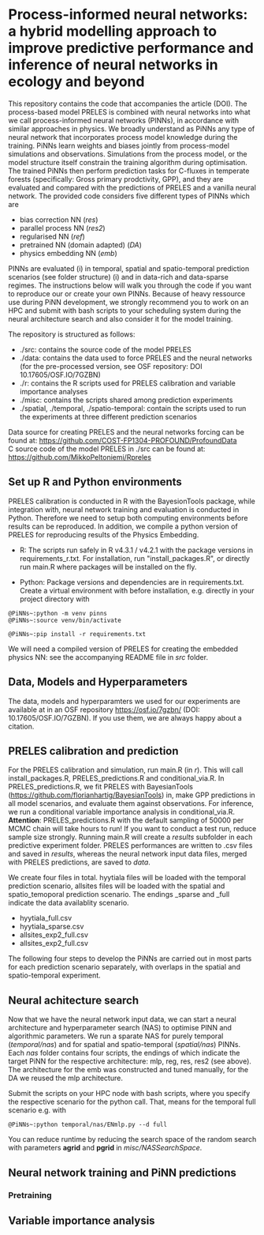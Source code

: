 # Process-informed neural networks: a hybrid modelling approach to improve predictive performance and inference of neural networks in ecology and beyond

This repository contains the code that accompanies the article (DOI). The process-based model PRELES is combined with neural networks into what we call process-informed neural networks (PINNs), in accordance with similar approaches in physics. We broadly understand as PiNNs any type of neural network that incorporates process model knowledge during the training. PiNNs learn weights and biases jointly from process-model simulations and observations. Simulations from the process model, or the model structure itself constrain the training algorithm during optimisation. The trained PiNNs then perform prediction tasks for C-fluxes in temperate forests (specifically: Gross primary prodctivity, GPP), and they are evaluated and compared with the predictions of PRELES and a vanilla neural network. The provided code considers five different types of PINNs which are 

- bias correction NN (*res*)
- parallel process NN (*res2*)
- regularised NN (*ref*)
- pretrained NN (domain adapted) (*DA*)
- physics embedding NN (*emb*)

PINNs are evaluated (i) in temporal, spatial and spatio-temporal prediction scenarios (see folder structure) (i) and in data-rich and data-sparse regimes. The instructions below will walk you through the code if you want to reproduce our or create your own PINNs. Because of heavy ressource use during PiNN development, we strongly recommend you to work on an HPC and submit with bash scripts to your scheduling system during the neural architecture search and also consider it for the model training. <br/>

The repository is structured as follows:
- ./src: contains the source code of the model PRELES
- ./data: contains the data used to force PRELES and the neural networks (for the pre-processed version, see OSF repository: DOI 10.17605/OSF.IO/7GZBN)
- ./r: contains the R scripts used for PRELES calibration and variable importance analyses
- ./misc: contains the scripts shared among prediction experiments
- ./spatial, ./temporal, ./spatio-temporal: contain the scripts used to run the experiments at three different prediction scenarios

Data source for creating PRELES and the neural networks forcing can be found at: https://github.com/COST-FP1304-PROFOUND/ProfoundData<br/>
C source code of the model PRELES in ./src can be found at: https://github.com/MikkoPeltoniemi/Rpreles<br/>

## Set up R and Python environments

PRELES calibration is conducted in R with the BayesionTools package, while integration with, neural network training and evaluation is conducted in Python. Therefore we need to setup both computing environments before results can be reproduced. In addition, we compile a python version of PRELES for reproducing results of the Physics Embedding. 

- R: The scripts run safely in R v4.3.1 / v4.2.1 with the package versions in requirements_r.txt. For installation, run "install_packages.R", or directly run main.R where packages will be installed on the fly. 

- Python: Package versions and dependencies are in requirements.txt. Create a virtual environment with before installation, e.g. directly in your project directory with

```console
@PiNNs~:python -m venv pinns
@PiNNs~:source venv/bin/activate

@PiNNs~:pip install -r requirements.txt
```
We will need a compiled version of PRELES for creating the embedded physics NN: see the accompanying README file in *src* folder.

## Data, Models and Hyperparameters

The data, models and hyperparamters we used for our experiments are available at in an OSF repository https://osf.io/7gzbn/ (DOI: 10.17605/OSF.IO/7GZBN). If you use them, we are always happy about a citation.

## PRELES calibration and prediction

For the PRELES calibration and simulation, run main.R (in *r*). This will call install_packages.R, PRELES_predictions.R and conditional_via.R. In PRELES_predictions.R, we fit PRELES with BayesianTools (https://github.com/florianhartig/BayesianTools) in, make GPP predictions in all model scenarios, and evaluate them against observations. For inference, we run a conditional variable importance analysis in conditional_via.R. **Attention**: PRELES_predictions.R with the default sampling of 50000 per MCMC chain will take hours to run! If you want to conduct a test run, reduce sample size strongly. Running main.R will create a *results* subfolder in each predictive experiment folder. PRELES performances are written to .csv files and saved in *results*, whereas the neural network input data files, merged with PRELES predictions, are saved to *data*.

We create four files in total. hyytiala files will be loaded with the temporal prediction scenario, allsites files will be loaded with the spatial and spatio_temoporal prediction scenario. The endings _sparse and _full indicate the data availablity scenario.

- hyytiala_full.csv
- hyytiala_sparse.csv
- allsites_exp2_full.csv
- allsites_exp2_full.csv

The following four steps to develop the PiNNs are carried out in most parts for each prediction scenario separately, with overlaps in the spatial and spatio-temporal experiment.

## Neural achitecture search

Now that we have the neural network input data, we can start a neural architecture and hyperparameter search (NAS) to optimise PINN and algorithmic parameters. We run a sparate NAS for purely temporal (*temporal/nas*) and for spatial and spatio-temporal (*spatial/nas*) PINNs. Each *nas* folder contains four scripts, the endings of which indicate the target PiNN for the respective architecture: mlp, reg, res, res2 (see above). The architecture for the emb was constructed and tuned manually, for the DA we reused the mlp architecture.

Submit the scripts on your HPC node with bash scripts, where you specify the respective scenario for the python call. That, means for the temporal full scenario  e.g. with
```console
@PiNNs~:python temporal/nas/ENmlp.py --d full
```

You can reduce runtime by reducing the search space of the random search with parameters **agrid** and **pgrid** in *misc/NASSearchSpace*.

## Neural network training and PiNN predictions

### Pretraining

## Variable importance analysis


